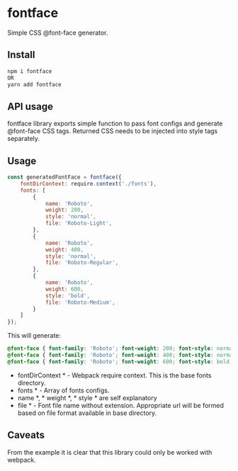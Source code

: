 # fontface

Simple CSS @font-face generator.

## Install
```javascript
npm i fontface
OR
yarn add fontface
```

## API usage
fontface library exports simple function to pass font configs and generate @font-face CSS tags.
Returned CSS needs to be injected into style tags separately.

## Usage

```javascript
const generatedFontFace = fontface({
    fontDirContext: require.context('./fonts'),
    fonts: [
        {
            name: 'Roboto',
            weight: 200,
            style: 'normal',
            file: 'Roboto-Light',
        },
        {
            name: 'Roboto',
            weight: 400,
            style: 'normal',
            file: 'Roboto-Regular',
        },
        {
            name: 'Roboto',
            weight: 600,
            style: 'bold',
            file: 'Roboto-Medium',
        }
    ]
});
```

This will generate:

```CSS
@font-face { font-family: 'Roboto'; font-weight: 200; font-style: normal; src: url('/static/media/Roboto-Light.88823c20.ttf') format('truetype'); }
@font-face { font-family: 'Roboto'; font-weight: 400; font-style: normal; src: url('/static/media/Roboto-Regular.11eabca2.ttf') format('truetype'); }
@font-face { font-family: 'Roboto'; font-weight: 600; font-style: bold; src: url('/static/media/Roboto-Medium.58aef543.ttf') format('truetype'); }
```

* fontDirContext * - Webpack require context. This is the base fonts directory.
* fonts * - Array of fonts configs.
* name *, * weight *, * style * are self explanatory
* file * - Font file name without extension. Appropriate url will be formed based on file format available in base directory. 

## Caveats
From the example it is clear that this library could only be worked with webpack.


